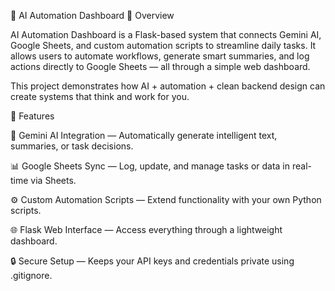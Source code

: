 🚀 AI Automation Dashboard
📌 Overview

AI Automation Dashboard is a Flask-based system that connects Gemini AI, Google Sheets, and custom automation scripts to streamline daily tasks.
It allows users to automate workflows, generate smart summaries, and log actions directly to Google Sheets — all through a simple web dashboard.

This project demonstrates how AI + automation + clean backend design can create systems that think and work for you.

🧠 Features

🤖 Gemini AI Integration — Automatically generate intelligent text, summaries, or task decisions.

📊 Google Sheets Sync — Log, update, and manage tasks or data in real-time via Sheets.

⚙️ Custom Automation Scripts — Extend functionality with your own Python scripts.

🌐 Flask Web Interface — Access everything through a lightweight dashboard.

🔒 Secure Setup — Keeps your API keys and credentials private using .gitignore.

